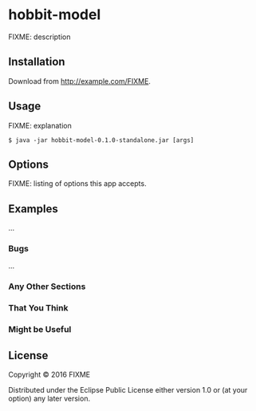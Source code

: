 # hobbit-model

FIXME: description

## Installation

Download from http://example.com/FIXME.

## Usage

FIXME: explanation

    $ java -jar hobbit-model-0.1.0-standalone.jar [args]

## Options

FIXME: listing of options this app accepts.

## Examples

...

### Bugs

...

### Any Other Sections
### That You Think
### Might be Useful

## License

Copyright © 2016 FIXME

Distributed under the Eclipse Public License either version 1.0 or (at
your option) any later version.
